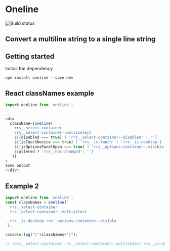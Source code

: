 # Oneline

![Build status](https://api.travis-ci.org/benbowes/oneline.svg?branch=master)

Convert a multiline string to a single line string
---

## Getting started

Install the dependency

`npm install oneline --save-dev`

## React classNames example

```js
import oneline from 'oneline';

...
<div
  className={oneline(`
    rrs__select-container
    rrs__select-container--multiselect
    ${(disabled === true) ? 'rrs__select-container--disabled' : ''}
    ${(isTouchDevice === true) ? 'rrs__is-touch' : 'rrs__is-desktop'}
    ${(isOptionsPanelOpen === true) ? 'rrs__options-container--visible' : ''}
    ${altered ? 'rrs__has-changed': ''}
  `)}
>
Some output
</div>
```

## Example 2

```js
import oneline from 'oneline';
const classNames = oneline(`
  rrs__select-container
  rrs__select-container--multiselect

  rrs__is-desktop rrs__options-container--visible
`);

console.log("|"+classNames+"|");

// |rrs__select-container rrs__select-container--multiselect rrs__is-desktop rrs__options-container--visible|
```
